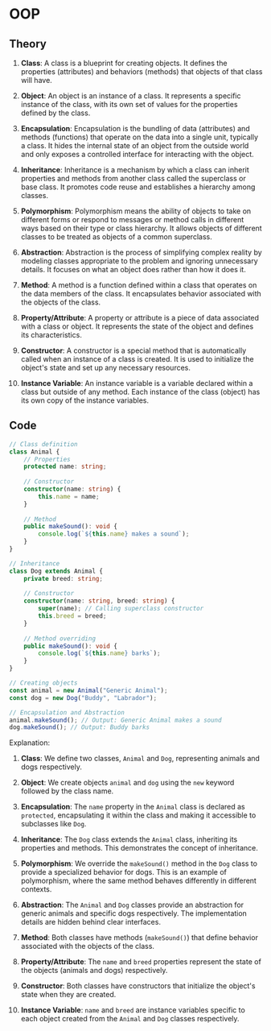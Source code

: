 # OOP

## Theory

1. **Class**: A class is a blueprint for creating objects. It defines the properties (attributes) and behaviors (methods) that objects of that class will have.

2. **Object**: An object is an instance of a class. It represents a specific instance of the class, with its own set of values for the properties defined by the class.

3. **Encapsulation**: Encapsulation is the bundling of data (attributes) and methods (functions) that operate on the data into a single unit, typically a class. It hides the internal state of an object from the outside world and only exposes a controlled interface for interacting with the object.

4. **Inheritance**: Inheritance is a mechanism by which a class can inherit properties and methods from another class called the superclass or base class. It promotes code reuse and establishes a hierarchy among classes.

5. **Polymorphism**: Polymorphism means the ability of objects to take on different forms or respond to messages or method calls in different ways based on their type or class hierarchy. It allows objects of different classes to be treated as objects of a common superclass.

6. **Abstraction**: Abstraction is the process of simplifying complex reality by modeling classes appropriate to the problem and ignoring unnecessary details. It focuses on what an object does rather than how it does it.

7. **Method**: A method is a function defined within a class that operates on the data members of the class. It encapsulates behavior associated with the objects of the class.

8. **Property/Attribute**: A property or attribute is a piece of data associated with a class or object. It represents the state of the object and defines its characteristics.

9. **Constructor**: A constructor is a special method that is automatically called when an instance of a class is created. It is used to initialize the object's state and set up any necessary resources.

10. **Instance Variable**: An instance variable is a variable declared within a class but outside of any method. Each instance of the class (object) has its own copy of the instance variables.

## Code

```typescript
// Class definition
class Animal {
    // Properties
    protected name: string;
    
    // Constructor
    constructor(name: string) {
        this.name = name;
    }
    
    // Method
    public makeSound(): void {
        console.log(`${this.name} makes a sound`);
    }
}

// Inheritance
class Dog extends Animal {
    private breed: string;
    
    // Constructor
    constructor(name: string, breed: string) {
        super(name); // Calling superclass constructor
        this.breed = breed;
    }
    
    // Method overriding
    public makeSound(): void {
        console.log(`${this.name} barks`);
    }
}

// Creating objects
const animal = new Animal("Generic Animal");
const dog = new Dog("Buddy", "Labrador");

// Encapsulation and Abstraction
animal.makeSound(); // Output: Generic Animal makes a sound
dog.makeSound(); // Output: Buddy barks
```

Explanation:

1. **Class**: We define two classes, `Animal` and `Dog`, representing animals and dogs respectively.

2. **Object**: We create objects `animal` and `dog` using the `new` keyword followed by the class name.

3. **Encapsulation**: The `name` property in the `Animal` class is declared as `protected`, encapsulating it within the class and making it accessible to subclasses like `Dog`.

4. **Inheritance**: The `Dog` class extends the `Animal` class, inheriting its properties and methods. This demonstrates the concept of inheritance.

5. **Polymorphism**: We override the `makeSound()` method in the `Dog` class to provide a specialized behavior for dogs. This is an example of polymorphism, where the same method behaves differently in different contexts.

6. **Abstraction**: The `Animal` and `Dog` classes provide an abstraction for generic animals and specific dogs respectively. The implementation details are hidden behind clear interfaces.

7. **Method**: Both classes have methods (`makeSound()`) that define behavior associated with the objects of the class.

8. **Property/Attribute**: The `name` and `breed` properties represent the state of the objects (animals and dogs) respectively.

9. **Constructor**: Both classes have constructors that initialize the object's state when they are created.

10. **Instance Variable**: `name` and `breed` are instance variables specific to each object created from the `Animal` and `Dog` classes respectively.
